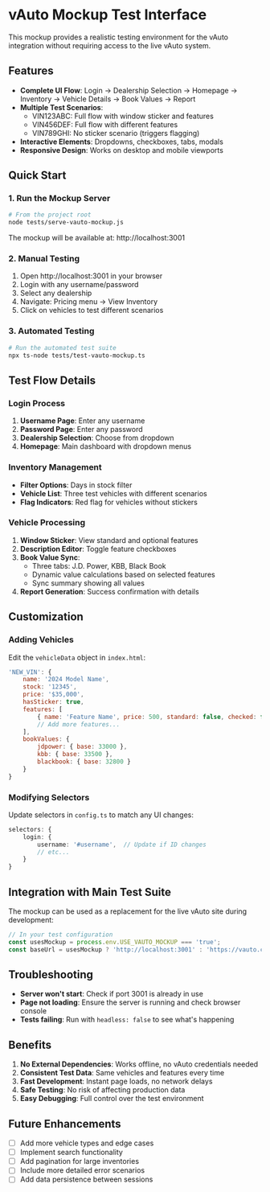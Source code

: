 # vAuto Mockup Test Interface

This mockup provides a realistic testing environment for the vAuto integration without requiring access to the live vAuto system.

## Features

- **Complete UI Flow**: Login → Dealership Selection → Homepage → Inventory → Vehicle Details → Book Values → Report
- **Multiple Test Scenarios**:
  - VIN123ABC: Full flow with window sticker and features
  - VIN456DEF: Full flow with different features  
  - VIN789GHI: No sticker scenario (triggers flagging)
- **Interactive Elements**: Dropdowns, checkboxes, tabs, modals
- **Responsive Design**: Works on desktop and mobile viewports

## Quick Start

### 1. Run the Mockup Server

```bash
# From the project root
node tests/serve-vauto-mockup.js
```

The mockup will be available at: http://localhost:3001

### 2. Manual Testing

1. Open http://localhost:3001 in your browser
2. Login with any username/password
3. Select any dealership
4. Navigate: Pricing menu → View Inventory
5. Click on vehicles to test different scenarios

### 3. Automated Testing

```bash
# Run the automated test suite
npx ts-node tests/test-vauto-mockup.ts
```

## Test Flow Details

### Login Process
1. **Username Page**: Enter any username
2. **Password Page**: Enter any password  
3. **Dealership Selection**: Choose from dropdown
4. **Homepage**: Main dashboard with dropdown menus

### Inventory Management
- **Filter Options**: Days in stock filter
- **Vehicle List**: Three test vehicles with different scenarios
- **Flag Indicators**: Red flag for vehicles without stickers

### Vehicle Processing
1. **Window Sticker**: View standard and optional features
2. **Description Editor**: Toggle feature checkboxes
3. **Book Value Sync**: 
   - Three tabs: J.D. Power, KBB, Black Book
   - Dynamic value calculations based on selected features
   - Sync summary showing all values
4. **Report Generation**: Success confirmation with details

## Customization

### Adding Vehicles

Edit the `vehicleData` object in `index.html`:

```javascript
'NEW_VIN': {
    name: '2024 Model Name',
    stock: '12345',
    price: '$35,000',
    hasSticker: true,
    features: [
        { name: 'Feature Name', price: 500, standard: false, checked: false },
        // Add more features...
    ],
    bookValues: {
        jdpower: { base: 33000 },
        kbb: { base: 33500 },
        blackbook: { base: 32800 }
    }
}
```

### Modifying Selectors

Update selectors in `config.ts` to match any UI changes:

```typescript
selectors: {
    login: {
        username: '#username',  // Update if ID changes
        // etc...
    }
}
```

## Integration with Main Test Suite

The mockup can be used as a replacement for the live vAuto site during development:

```typescript
// In your test configuration
const usesMockup = process.env.USE_VAUTO_MOCKUP === 'true';
const baseUrl = usesMockup ? 'http://localhost:3001' : 'https://vauto.com';
```

## Troubleshooting

- **Server won't start**: Check if port 3001 is already in use
- **Page not loading**: Ensure the server is running and check browser console
- **Tests failing**: Run with `headless: false` to see what's happening

## Benefits

1. **No External Dependencies**: Works offline, no vAuto credentials needed
2. **Consistent Test Data**: Same vehicles and features every time
3. **Fast Development**: Instant page loads, no network delays
4. **Safe Testing**: No risk of affecting production data
5. **Easy Debugging**: Full control over the test environment

## Future Enhancements

- [ ] Add more vehicle types and edge cases
- [ ] Implement search functionality
- [ ] Add pagination for large inventories
- [ ] Include more detailed error scenarios
- [ ] Add data persistence between sessions